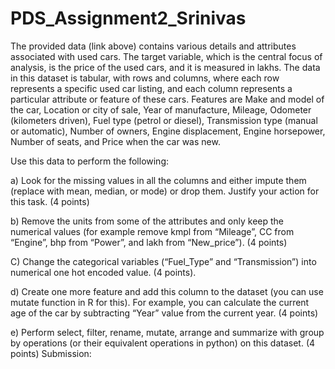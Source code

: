 # PDS_Assignment2_Srinivas

The provided data (link above) contains various details and attributes associated with used cars. The
target variable, which is the central focus of analysis, is the price of the used cars, and it is measured in
lakhs. The data in this dataset is tabular, with rows and columns, where each row represents a specific
used car listing, and each column represents a particular attribute or feature of these cars. Features are
Make and model of the car, Location or city of sale, Year of manufacture, Mileage, Odometer
(kilometers driven), Fuel type (petrol or diesel), Transmission type (manual or automatic), Number of
owners, Engine displacement, Engine horsepower, Number of seats, and Price when the car was new.

Use this data to perform the following:

a) Look for the missing values in all the columns and either impute them (replace with mean,
median, or mode) or drop them. Justify your action for this task. (4 points)

b) Remove the units from some of the attributes and only keep the numerical values (for
example remove kmpl from “Mileage”, CC from “Engine”, bhp from “Power”, and lakh from
“New_price”). (4 points)

C) Change the categorical variables (“Fuel_Type” and “Transmission”) into numerical one hot
encoded value. (4 points).

d) Create one more feature and add this column to the dataset (you can use mutate function in
R for this). For example, you can calculate the current age of the car by subtracting “Year” value
from the current year. (4 points)

e) Perform select, filter, rename, mutate, arrange and summarize with group by operations (or
their equivalent operations in python) on this dataset. (4 points)
Submission:
